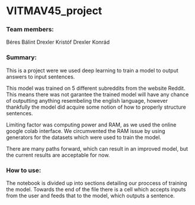# VITMAV45_project
### Team members:
Béres Bálint
Drexler Kristóf
Drexler Konrád

### Summary:
This is a project were we used deep learning to train a model to output answers to input sentences.

This model was trained on 5 different subreddits from the website Reddit. This means there was not garantee the trained model will have any chance of outputting anything resembeling the english language, however thankfully the model did acquire some notion of how to properly structure sentences.

Limiting factor was computing power and RAM, as we used the online google colab interface. We circumvented the RAM issue by using generators for the datasets which were used to train the model.

There are many paths forward, which can result in an improved model, but the current results are acceptable for now.

### How to use:
The notebook is divided up into sections detailing our proccess of training the model. Towards the end of the file there is a cell which accepts inputs from the user and feeds that to the model, which outputs a sentence.

